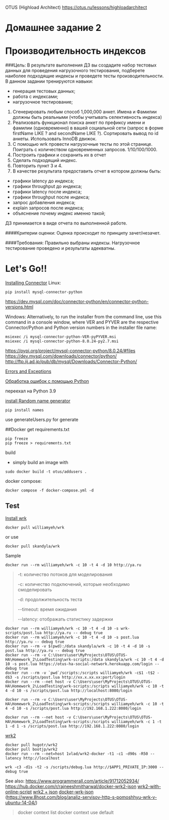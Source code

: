 OTUS (Highload Architect)
https://otus.ru/lessons/highloadarchitect

# Домашнее задание 2
# Производительность индексов

###Цель:
В результате выполнения ДЗ вы создадите набор тестовых данных для проведения нагрузочного тестирования, подберете наиболее подходящие индексы и проведете тесты производительности.
В данном задании тренируются навыки:

* генерация тестовых данных;
* работа с индексами;
* нагрузочное тестирование;
1. Сгенерировать любым способ 1,000,000 анкет. Имена и Фамилии должны быть реальными (чтобы учитывать селективность индекса)
2. Реализовать функционал поиска анкет по префиксу имени и фамилии (одновременно) в вашей социальной сети (запрос в форме firstName LIKE ? and secondName LIKE ?). Сортировать вывод по id анкеты. Использовать InnoDB движок.
3. С помощью wrk провести нагрузочные тесты по этой странице. Поиграть с количеством одновременных запросов. 1/10/100/1000.
4. Построить графики и сохранить их в отчет
5. Сделать подходящий индекс.
6. Повторить пункт 3 и 4.
7. В качестве результата предоставить отчет в котором должны быть:
* графики latency до индекса;
* графики throughput до индекса;
* графики latency после индекса;
* графики throughput после индекса;
* запрос добавления индекса;
* explain запросов после индекса;
* объяснение почему индекс именно такой;

ДЗ принимается в виде отчета по выполненной работе.

####Критерии оценки:
Оценка происходит по принципу зачет/незачет.

####Требования:
Правильно выбраны индексы.
Нагрузочное тестирование проведено и результаты адекватны.

# Let's Go!!
[Installing Connector](https://dev.mysql.com/doc/connector-python/en/connector-python-installation-binary.html)
Linux:
```shell
pip install mysql-connector-python 
```

https://dev.mysql.com/doc/connector-python/en/connector-python-versions.html

Windows:
    Alternatively, to run the installer from the command line, use this command in a console window, where VER and PYVER are the respective Connector/Python and Python version numbers in the installer file name:

    msiexec /i mysql-connector-python-VER-pyPYVER.msi
    msiexec /i mysql-connector-python-8.0.24-py2.7.msi

https://pypi.org/project/mysql-connector-python/8.0.24/#files
https://dev.mysql.com/downloads/connector/python/
http://ftp.iij.ad.jp/pub/db/mysql/Downloads/Connector-Python/

[Errors and Exceptions](https://docs.python.org/3/tutorial/errors.html)

[](https://pythonru.com/osnovy/obrabotka-iskljuchenij-python-blok-try-except-blok-finally)

[Обработка ошибок с помощью Python](https://desktop.arcgis.com/ru/arcmap/10.3/analyze/python/error-handling-with-python.htm)

переехал на Python 3.9

[install Random name generator](https://github.com/treyhunner/names)

    pip install names


use generateUsers.py for generate

##Docker
get requirements.txt
    
    pip freeze
    pip freeze > requirements.txt

build 
* simply build an image with
```shell
sudo docker build -t otus/addusers .
```

docker compose:

    docker compose -f docker-compose.yml -d

## Test

[Install wrk](https://hub.docker.com/r/williamyeh/wrk)
    
    docker pull williamyeh/wrk
or use 

    docker pull skandyla/wrk

Sample

    docker run --rm williamyeh/wrk -c 10 -t 4 -d 10 http://ya.ru

>-t: количество потоков для моделирования
> 
>-c: количество подключений, которые необходимо смоделировать
> 
>-d: продолжительность теста
> 
>--timeout: время ожидания
> 
>--latency: отображать статистику задержки


    docker run --rm williamyeh/wrk -c 10 -t 4 -d 10 -s wrk-scripts/post.lua http://ya.ru -- debug true
    docker run --rm williamyeh/wrk -c 10 -t 4 -d 10 -s post.lua http://ya.ru -- debug true
    docker run --rm -v $(pwd):/data skandyla/wrk -c 10 -t 4 -d 10 -s post.lua http://ya.ru -- debug true
    docker run --rm -v C:\Users\user\MyProjects\OTUS\OTUS-HA\Homework_2\LoadTesting\wrk-scripts:/data skandyla/wrk -c 10 -t 4 -d 10 -s post.lua https://otus-ha-social-network.herokuapp.com/login -- debug true
    docker run --rm -v `pwd`/scripts:/scripts williamyeh/wrk -c$1 -t$2 -d$3 -s /scripts/post.lua http://xx.x.xx.xx:port/login
    docker run --rm --net host -v C:\Users\user\MyProjects\OTUS\OTUS-HA\Homework_2\LoadTesting\wrk-scripts:/scripts williamyeh/wrk -c 10 -t 4 -d 10 -s /scripts/post.lua http://localhost:8080/login 

    docker run --rm -v C:\Users\user\MyProjects\OTUS\OTUS-HA\Homework_2\LoadTesting\wrk-scripts:/scripts williamyeh/wrk -c 10 -t 4 -d 10 -s /scripts/post.lua http://192.168.1.222:8080/login

    docker run --rm --net host -v C:\Users\user\MyProjects\OTUS\OTUS-HA\Homework_2\LoadTesting\wrk-scripts:/scripts williamyeh/wrk -c 1 -t 1 -d 1 -s /scripts/post.lua http://192.168.1.222:8080/login 


[wrk2](https://github.com/giltene/wrk2)

    docker pull hugotr/wrk2
    docker pull bootjp/wrk2
    docker run --rm --net=host 1vlad/wrk2-docker -t1 -c1 -d90s -R50 --latency http://localhost

    wrk -c3 -d1s -t2 -s /scripts/debug.lua http://$APP1_PRIVATE_IP:3000 -- debug true

See also:
https://www.programmerall.com/article/91712052934/
https://hub.docker.com/r/rajneeshmitharwal/docker-wrk2-json
[wrk2-with-online-script](https://github.com/syedhassaanahmed/wrk2-with-online-script)
[wrk2 + json](http://czerasz.com/2015/07/19/wrk-http-benchmarking-tool-example/)
[docker-wrk-json](https://github.com/BlackRider97/docker-wrk-json)
(https://www.8host.com/blog/analiz-servisov-http-s-pomoshhyu-wrk-v-ubuntu-14-04/)

> docker context list
> docker context use default
